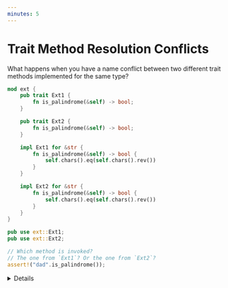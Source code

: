 ```yaml
---
minutes: 5
---
```


# Trait Method Resolution Conflicts

What happens when you have a name conflict between two different trait methods
implemented for the same type?

```rust
mod ext {
    pub trait Ext1 {
        fn is_palindrome(&self) -> bool;
    }

    pub trait Ext2 {
        fn is_palindrome(&self) -> bool;
    }

    impl Ext1 for &str {
        fn is_palindrome(&self) -> bool {
            self.chars().eq(self.chars().rev())
        }
    }

    impl Ext2 for &str {
        fn is_palindrome(&self) -> bool {
            self.chars().eq(self.chars().rev())
        }
    }
}

pub use ext::Ext1;
pub use ext::Ext2;

// Which method is invoked?
// The one from `Ext1`? Or the one from `Ext2`?
assert!("dad".is_palindrome());
```

<details>

- The extended trait may, in a newer version, add a new trait method with the
  same name of our extension method.

  Survey the class: what do the students think will happen in the example above?
  Will there be a compiler error? Will one of the two methods be given higher
  priority? Which one?

- The compiler rejects the code because it cannot determine which method to
  invoke. Neither `Ext1` nor `Ext2` has a higher priority than the other.

  To resolve this conflict, you must specify which trait you want to use. For
  example, you can call `Ext1::is_palindrome("dad")` or
  `Ext2::is_palindrome("dad")`.

  For methods with more complex signatures, you may need to use a more explicit
  [fully-qualified syntax][1].

</details>

[1]: https://doc.rust-lang.org/reference/expressions/call-expr.html#disambiguating-function-calls
